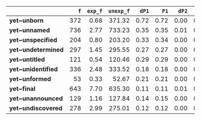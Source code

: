 |                      |   `f` |   `exp_f` |   `unexp_f` |   `dP1` |   `P1` |   `dP2` |   `P2` |   `LRC` |     `G2` |        `N` |   `f1` |   `f2` | `l1`   | `l2`         |
|:---------------------|------:|----------:|------------:|--------:|-------:|--------:|-------:|--------:|---------:|-----------:|-------:|-------:|:-------|:-------------|
| **yet~unborn**       |   372 |      0.68 |      371.32 |    0.72 |   0.72 |    0.00 |   0.00 |   10.14 | 4,319.00 | 72,839,589 | 95,763 |    519 | yet    | unborn       |
| **yet~unnamed**      |   736 |      2.77 |      733.23 |    0.35 |   0.35 |    0.01 |   0.01 |    8.29 | 7,048.15 | 72,839,589 | 95,763 |  2,107 | yet    | unnamed      |
| **yet~unspecified**  |   204 |      0.80 |      203.20 |    0.33 |   0.34 |    0.00 |   0.00 |    7.86 | 1,933.20 | 72,839,589 | 95,763 |    607 | yet    | unspecified  |
| **yet~undetermined** |   297 |      1.45 |      295.55 |    0.27 |   0.27 |    0.00 |   0.00 |    7.55 | 2,658.03 | 72,839,589 | 95,763 |  1,104 | yet    | undetermined |
| **yet~untitled**     |   121 |      0.54 |      120.46 |    0.29 |   0.29 |    0.00 |   0.00 |    7.37 | 1,107.51 | 72,839,589 | 95,763 |    412 | yet    | untitled     |
| **yet~unidentified** |   336 |      2.48 |      333.52 |    0.18 |   0.18 |    0.00 |   0.00 |    6.85 | 2,694.33 | 72,839,589 | 95,763 |  1,890 | yet    | unidentified |
| **yet~unformed**     |    53 |      0.33 |       52.67 |    0.21 |   0.21 |    0.00 |   0.00 |    6.28 |   445.94 | 72,839,589 | 95,763 |    249 | yet    | unformed     |
| **yet~final**        |   643 |      7.70 |      635.30 |    0.11 |   0.11 |    0.01 |   0.01 |    6.20 | 4,494.99 | 72,839,589 | 95,763 |  5,860 | yet    | final        |
| **yet~unannounced**  |   129 |      1.16 |      127.84 |    0.14 |   0.15 |    0.00 |   0.00 |    6.19 |   979.33 | 72,839,589 | 95,763 |    883 | yet    | unannounced  |
| **yet~undiscovered** |   278 |      2.99 |      275.01 |    0.12 |   0.12 |    0.00 |   0.00 |    6.18 | 2,006.07 | 72,839,589 | 95,763 |  2,272 | yet    | undiscovered |